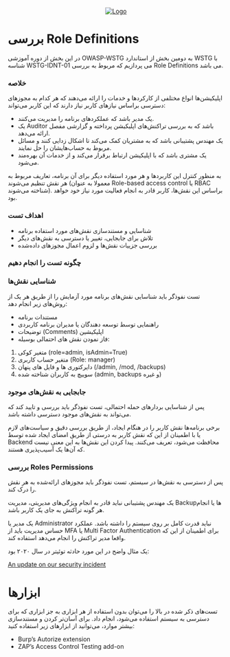 <!-- PROJECT LOGO -->
<br />
<div align="center">
  <a href="https://github.com/othneildrew/Best-README-Template">
    <img src="https://securityworld.ir/wp-content/uploads/2021/05/owasp-WSTG-IDNT-01.jpg" alt="Logo" >
  </a>
  </div>



# بررسی  Role Definitions

در این بخش از دوره آموزشی OWASP-WSTG به دومین بخش از استاندارد WSTG با شناسه WSTG-IDNT-01 می پردازیم که مربوط به بررسی Role Definitions می باشد.

### خلاصه

اپلیکیشن‌ها انواع مختلفی از کارکردها و خدمات را ارائه می‌دهند که هر کدام به مجوزهای دسترسی براساس نیازهای کاربر نیاز دارند که این کاربر می‌تواند:

* یک مدیر باشد که عملکردهای برنامه را مدیریت می‌کنند.
* یک Auditor باشد که به بررسی تراکنش‌های اپلیکیشن پرداخته و گزارشی مفصل ارائه می‌دهد.
* یک مهندس پشتیبانی باشد که به مشتریان کمک می‌کند تا اشکال زدایی کنند و مسائل مربوط به حساب‌هایشان را حل نمایند.
* یک مشتری باشد که با اپلیکیشن ارتباط برقرار می‌کند و از خدمات آن بهره‌مند می‌شود.

به منظور کنترل این کاربردها و هر مورد استفاده دیگر برای آن برنامه، تعاریف مربوط به هر نقش تنظیم می‌شوند (معمولا به عنوان Role-based access control یا RBAC شناخته می‌شوند). براساس این نقش‌ها، کاربر قادر به انجام فعالیت مورد نیاز خود خواهد بود.

### اهداف تست

* شناسایی و مستندسازی نقش‌های مورد استفاده برنامه
* تلاش برای جابجایی، تغییر یا دسترسی به نقش‌های دیگر
* بررسی جزییات نقش‌ها و لزوم اعمال مجوزهای داده‌شده

### چگونه تست را انجام دهیم
### شناسایی نقش‌ها

تست نفوذگر باید شناسایی نقش‌های برنامه مورد آزمایش را از طریق هر یک از روش‌های زیر انجام دهد:

* مستندات برنامه
* راهنمایی توسط توسعه دهندگان یا مدیران برنامه کاربردی
* توضیحات (Comments) اپلیکیشین
* فاز نمودن نقش های احتمالی بوسیله:
1. متغیر کوکی (role=admin, isAdmin=True)
2. متغیر حساب کاربری (Role: manager)
3. دایرکتوری ها و فایل های پنهان (/admin, /mod, /backups)
4. سوییچ به کاربران شناخته شده (admin, backups و غیره)
  
### جابجایی به نقش‌های موجود

پس از شناسایی بردارهای حمله احتمالی، تست نفوذگر باید بررسی و تایید کند که می‌تواند به نقش‌های موجود دسترسی داشته باشد.

برخی برنامه‌ها نقش کاربر را در هنگام ایجاد، از طریق بررسی دقیق و سیاست‌های لازم یا با اطمینان از این که نقش کاربر به درستی از طریق امضای ایجاد شده توسط Backend محافظت می‌شود، تعریف می‌کنند. پیدا کردن این نقش‌ها به این معنی نیست که آن‌ها یک آسیب‌پذیری هستند.

### بررسی Roles Permissions

پس از دسترسی به نقش‌ها در سیستم، تست نفوذگر باید مجوزهای ارائه‌شده به هر نقش را درک کند.

یک مهندس پشتیبانی نباید قادر به انجام ویژگی‌های مدیریتی، مدیریت Backupها یا انجام هر گونه تراکنش به جای یک کاربر باشد.

یک مدیر یا Administrator نباید قدرت کامل بر روی سیستم را داشته باشد. عملکرد حساس مدیریت باید از MFA یا Multi Factor Authentication برای اطمینان از این که واقعا مدیر تراکنش را انجام می‌دهد استفاده کند.

یک مثال واضح در این مورد حادثه توئیتر در سال ۲۰۲۰ بود:

[An update on our security incident
](https://blog.twitter.com/en_us/topics/company/2020/an-update-on-our-security-incident.html
)
# ابزارها

تست‌های ذکر شده در بالا را می‌توان بدون استفاده از هر ابزاری به جز ابزاری که برای دسترسی به سیستم استفاده می‌شود، انجام داد.
برای آسان‌تر کردن و مستندسازی بیشتر موارد، می‌توانید از ابزارهای زیر استفاده کنید:

* Burp’s Autorize extension
* ZAP’s Access Control Testing add-on
